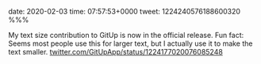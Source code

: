 date: 2020-02-03
time: 07:57:53+0000
tweet: 1224240576188600320
%%%

My text size contribution to GitUp is now in the official release. Fun fact: Seems most people use this for larger text, but I actually use it to make the text smaller. [twitter.com/GitUpApp/status/1224177020076085248](https://twitter.com/GitUpApp/status/1224177020076085248)
